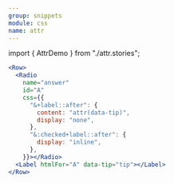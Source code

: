 ```yaml
---
group: snippets
module: css
name: attr
---
```


import { AttrDemo } from "./attr.stories";

<AttrDemo />

```jsx {7}
<Row>
  <Radio
    name="answer"
    id="A"
    css={{
      "&+label::after": {
        content: "attr(data-tip)",
        display: "none",
      },
      "&:checked+label::after": {
        display: "inline",
      },
    }}></Radio>
  <Label htmlFor="A" data-tip="tip"></Label>
</Row>
```

<Source path="https://developer.mozilla.org/zh-CN/docs/Web/CSS/attr()" />
